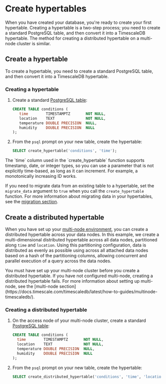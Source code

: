 # Create hypertables
When you have created your database, you're ready to create your first
hypertable. Creating a hypertable is a two-step process; you need to create a
standard PostgreSQL table, and then convert it into a TimescaleDB hypertable.
The method for creating a distributed hypertable on a multi-node cluster is
similar.

## Create a hypertable
To create a hypertable, you need to create a standard PostgreSQL table, and then
convert it into a TimescaleDB hypertable.

<procedure>

### Creating a hypertable
1.  Create a standard [PostgreSQL table][postgres-createtable]:
    ```sql
    CREATE TABLE conditions (
       time        TIMESTAMPTZ       NOT NULL,
       location    TEXT              NOT NULL,
       temperature DOUBLE PRECISION  NULL,
       humidity    DOUBLE PRECISION  NULL
    );
    ```
1.  From the `psql` prompt on your new table, create the hypertable:
     ```sql
     SELECT create_hypertable('conditions', 'time');
     ```

<highlight type="note">
The `time` column used in the `create_hypertable` function supports
timestamp, date, or integer types, so you can use a parameter that is not
explicitly time-based, as long as it can increment. For example, a
monotonically increasing ID works.
</highlight>

</procedure>

If you need to migrate data from an existing table to a hypertable, set the
`migrate_data` argument to `true` when you call the `create_hypertable`
function. For more information about migrating data in your hypertables, see the
[migration section][migrate-data].

## Create a distributed hypertable
When you have set up your [multi-node environment][multi-node], you can create a
distributed hypertable across your data nodes. In this example, we create a
multi-dimensional distributed hypertable across all data nodes, partitioned
along `time` and `location`. Using this partitioning configuration, data is
distributed as evenly as possible using across all attached data nodes based on
a hash of the partitioning columns, allowing concurrent and parallel execution
of a query across the data nodes.

<highlight type="important">
You must have set up your multi-node cluster before you create a distributed
hypertable. If you have not configured multi-node, creating a distributed
hypertable fails. For more information about setting up multi-node, see the
[multi-node section](https://docs.timescale.com/timescaledb/latest/how-to-guides/multinode-timescaledb/).
</highlight>

<procedure>

### Creating a distributed hypertable
1.  On the access node of your multi-node cluster, create a standard
    [PostgreSQL table][postgres-createtable]:
    ```sql
    CREATE TABLE conditions (
      time        TIMESTAMPTZ       NOT NULL,
      location    TEXT              NOT NULL,
      temperature DOUBLE PRECISION  NULL,
      humidity    DOUBLE PRECISION  NULL
    );
    ```
1.  From the `psql` prompt on your new table, create the hypertable:
     ```sql
     SELECT create_distributed_hypertable('conditions', 'time', 'location');
     ```

</procedure>


[migrate-data]: /how-to-guides/migrate-data
[postgres-createtable]: https://www.postgresql.org/docs/9.1/sql-createtable.html
[multi-node]: /how-to-guides/multinode-timescaledb/
